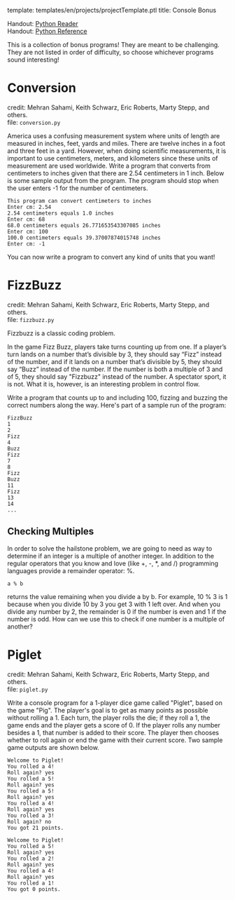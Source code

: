 template: templates/en/projects/projectTemplate.ptl
title: Console Bonus

Handout: [Python Reader](https://codeinplace2020.github.io/pythonreader/en/intro/)<br/>
Handout: [Python Reference]({{pathToRoot}}/en/resources/quick-python.html)<br/>

This is a collection of bonus programs! They are meant to be challenging.  They are not listed in order of difficulty, so choose whichever programs sound interesting!

# Conversion
credit: Mehran Sahami, Keith Schwarz, Eric Roberts, Marty Stepp, and others.<br />
file: `conversion.py`

America uses a confusing measurement system where units of length are measured in inches, feet, yards and miles. There are twelve inches in a foot and three feet in a yard. However, when doing scientific measurements, it is important to use centimeters, meters, and kilometers since these units of measurement are used worldwide. Write a program that converts from centimeters to inches given that there are 2.54 centimeters in 1 inch. Below is some sample output from the program.  The program should stop when the user enters -1 for the number of centimeters.

```
This program can convert centimeters to inches
Enter cm: 2.54
2.54 centimeters equals 1.0 inches
Enter cm: 68
68.0 centimeters equals 26.771653543307085 inches
Enter cm: 100
100.0 centimeters equals 39.37007874015748 inches
Enter cm: -1
```

You can now write a program to convert any kind of units that you want!

# FizzBuzz
credit: Mehran Sahami, Keith Schwarz, Eric Roberts, Marty Stepp, and others.<br />
file: `fizzbuzz.py`

Fizzbuzz is a classic coding problem.

In the game Fizz Buzz, players take turns counting up from one. If a player’s turn lands on a number that’s divisible by 3, they should say “Fizz” instead of the number, and if it lands on a number that’s divisible by 5, they should say “Buzz” instead of the number. If the number is both a multiple of 3 and of 5, they should say "Fizzbuzz" instead of the number. A spectator sport, it is not. What it is, however, is an interesting problem in control flow.

Write a program that counts up to and including 100, fizzing and buzzing the correct numbers along the way.  Here's part of a sample run of the program:

```
FizzBuzz
1
2
Fizz
4
Buzz
Fizz
7
8
Fizz
Buzz
11
Fizz
13
14
...
```

## Checking Multiples
In order to solve the hailstone problem, we are going to need as way to determine if an integer is a multiple of another integer. In addition to the regular operators that you know and love (like +, -, \*, and /) programming languages provide a remainder operator: %.  

```
a % b
```

returns the value remaining when you divide a by b. For example, 10 % 3 is 1 because when you divide 10 by 3 you get 3 with 1 left over.  And when you divide any number by 2, the remainder is 0 if the number is even and 1 if the number is odd.  How can we use this to check if one number is a multiple of another?

# Piglet
credit: Mehran Sahami, Keith Schwarz, Eric Roberts, Marty Stepp, and others.<br />
file: `piglet.py`

Write a console program for a 1-player dice game called "Piglet", based on the game "Pig". The player's goal is to get as many points as possible without rolling a 1. Each turn, the player rolls the die; if they roll a 1, the game ends and the player gets a score of 0. If the player rolls any number besides a 1, that number is added to their score. The player then chooses whether to roll again or end the game with their current score. Two sample game outputs are shown below.

```
Welcome to Piglet!
You rolled a 4!
Roll again? yes
You rolled a 5!
Roll again? yes
You rolled a 5!
Roll again? yes
You rolled a 4!
Roll again? yes
You rolled a 3!
Roll again? no
You got 21 points.
```
```
Welcome to Piglet!
You rolled a 5!
Roll again? yes
You rolled a 2!
Roll again? yes
You rolled a 4!
Roll again? yes
You rolled a 1!
You got 0 points.
```
